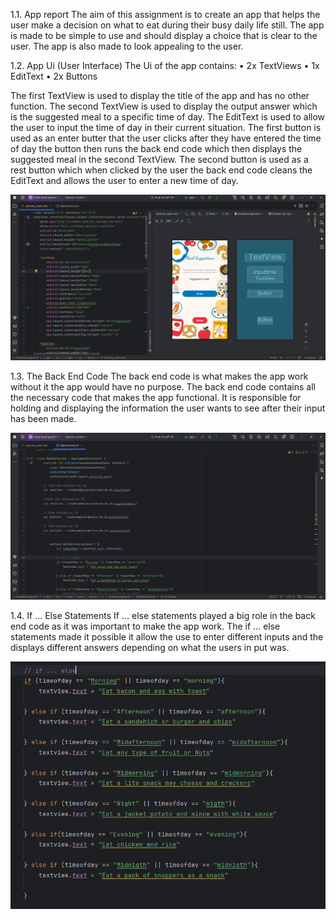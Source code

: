 1.1.	App report
The aim of this assignment is to create an app that helps the user make a decision on what to eat during their busy daily life still. 
The app is made to be simple to use and should display a choice that is clear to the user. The app is also made to look appealing to the user.

1.2.	App Ui (User Interface)
The Ui of the app contains:
•	2x TextViews 
•	1x EditText 
•	2x Buttons

The first TextView is used to display the title of the app and has no other function.
The second TextView is used to display the output answer which is the suggested meal to a specific time of day. 
The EditText is used to allow the user to input the time of day in their current situation. The first button is used as 
an enter butter that the user clicks after they have entered the time of day the button then runs the back end code which 
then displays the suggested meal in the second TextView. The second button is used as a rest button which when clicked by 
the user the back end code cleans the EditText and allows the user to enter a new time of day.

![image alt](https://github.com/st10476957/IMAD-ASSIGNMENT-1/blob/9bb19173c54c4746c8a82c68301cdca078b160d3/user%20interface.png)


1.3.	The Back End Code
The back end code is what makes the app work without it the app would have no purpose. The back end code contains all the necessary code that makes the app functional. It is responsible for holding and displaying the information the user wants to see after their input has been made.

![image alt](https://github.com/st10476957/IMAD-ASSIGNMENT-1/blob/702055af1a2a92c0623037b7b6a480dcf13c7d76/back%20end.png)

1.4.	If … Else Statements
If … else statements played a big role in the back end code as it was important to make the app work. The if … else statements made it possible it allow the use to enter different inputs and the displays different answers depending on what the users in put was. 

![image alt](https://github.com/st10476957/IMAD-ASSIGNMENT-1/blob/d947a681a2519c08e49abd4c2f67ddec08416994/if%20else.png)




